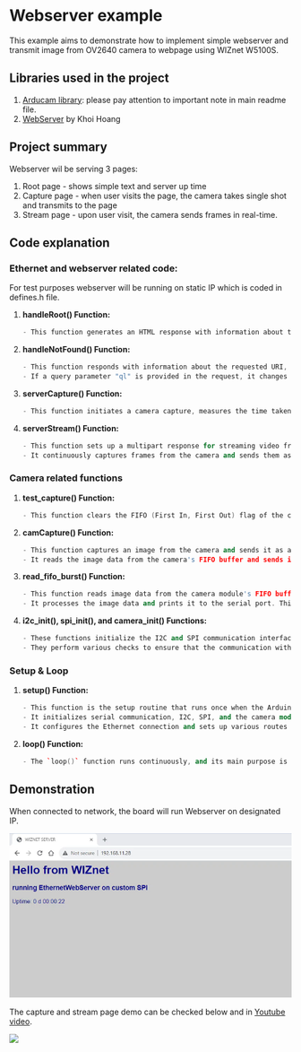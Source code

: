 # Webserver example
 
This example aims to demonstrate how to implement simple webserver and transmit image from OV2640 camera to webpage using WIZnet W5100S.

## Libraries used in the project

1. [Arducam library](): please pay attention to important note in main readme file.
2. [WebServer](https://github.com/khoih-prog/EthernetWebServer/tree/master) by Khoi Hoang

## Project summary

Webserver wil be serving 3 pages:
1. Root page - shows simple text and server up time
2. Capture page - when user visits the page, the camera takes single shot and transmits to the page
3. Stream page - upon user visit, the camera sends frames in real-time.

## Code explanation

### Ethernet and webserver related code:

For test purposes webserver will be running on static IP which is coded in defines.h file.

1. **handleRoot() Function:**
   ```cpp
   - This function generates an HTML response with information about the server's uptime and serves it when the root URL ("/") is accessed.
   ```

2. **handleNotFound() Function:**
   ```cpp
   - This function responds with information about the requested URI, HTTP method, and arguments when a page is not found (404 Not Found).
   - If a query parameter "ql" is provided in the request, it changes the JPEG quality setting of the camera module.
   ```

3. **serverCapture() Function:**
   ```cpp
   - This function initiates a camera capture, measures the time taken for the capture, and then calls `camCapture()` to send the captured image to the client.
   ```

4. **serverStream() Function:**
   ```cpp
   - This function sets up a multipart response for streaming video frames.
   - It continuously captures frames from the camera and sends them as parts of a multipart response, creating a live video stream.
   ```

### Camera related functions

1. **test_capture() Function:**
   ```cpp
   - This function clears the FIFO (First In, First Out) flag of the camera and initiates a capture.
   ```

2. **camCapture() Function:**
   ```cpp
   - This function captures an image from the camera and sends it as an HTTP response with the appropriate content type and length.
   - It reads the image data from the camera's FIFO buffer and sends it to the client.
   ```

3. **read_fifo_burst() Function:**
    ```cpp
    - This function reads image data from the camera module's FIFO buffer in burst mode.
    - It processes the image data and prints it to the serial port. This function is not directly used for serving HTTP requests.
    ```

4. **i2c_init(), spi_init(), and camera_init() Functions:**
    ```cpp
    - These functions initialize the I2C and SPI communication interfaces and set up the camera module.
    - They perform various checks to ensure that the communication with the camera module is established correctly.
    ```

### Setup & Loop

1. **setup() Function:**
    ```cpp
    - This function is the setup routine that runs once when the Arduino starts.
    - It initializes serial communication, I2C, SPI, and the camera module.
    - It configures the Ethernet connection and sets up various routes for handling HTTP requests.
    ```

2. **loop() Function:**
    ```cpp
    - The `loop()` function runs continuously, and its main purpose is to handle incoming HTTP requests through the `server.handleClient()` method.
    ```

## Demonstration

When connected to network, the board will run Webserver on designated IP.

![webserver root page](../img/webserver-rootpage.png)

The capture and stream page demo can be checked below and in [Youtube video](https://youtu.be/oNN7dklpJ64).

![](../img/webserver-demo.gif)
